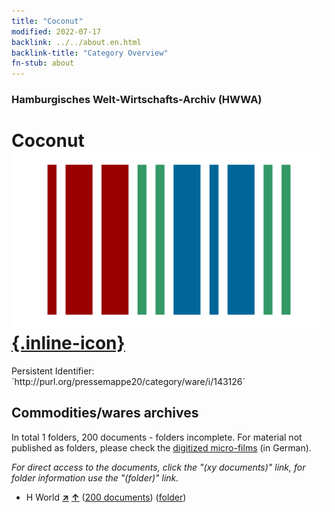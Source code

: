 ```yaml
---
title: "Coconut"
modified: 2022-07-17
backlink: ../../about.en.html
backlink-title: "Category Overview"
fn-stub: about
---
```


### Hamburgisches Welt-Wirtschafts-Archiv (HWWA)

# Coconut &#160; [![Wikidata](/images/Wikidata-logo.svg "Wikidata"){.inline-icon}](http://www.wikidata.org/entity/Q3342808)

<div class="hint">Persistent Identifier: `http://purl.org/pressemappe20/category/ware/i/143126`</div>







## Commodities/wares archives





In total 1 folders, 200 documents - folders incomplete.
For material not published as folders, please check the [digitized micro-films](/film/h1_sh.de.html) (in German).

_For direct access to the documents, click the "(xy documents)" link, for folder information use the "(folder)" link._


- H World [**&nearr;**](../../../geo/i/141728/about.en.html "World (all folders)") [**&uarr;**](../../../geo/about.en.html#H "Country category system") (<a href="https://pm20.zbw.eu/iiifview/folder/wa/143126,141728" title="about: Coconut : World" target="_blank">200 documents</a>) ([folder](../../../../folder/wa/1431xx/143126/1417xx/141728/about.en.html))








